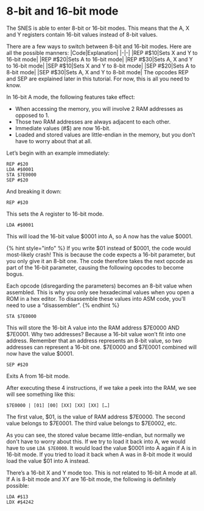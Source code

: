 # 8-bit and 16-bit mode
The SNES is able to enter 8-bit or 16-bit modes. This means that the A, X and Y registers contain 16-bit values instead of 8-bit values.

There are a few ways to switch between 8-bit and 16-bit modes. Here are all the possible manners:
|Code|Explanation|
|-|-|
|REP #$10|Sets X and Y to 16-bit mode|
|REP #$20|Sets A to 16-bit mode|
|REP #$30|Sets A, X and Y to 16-bit mode|
|SEP #$10|Sets X and Y to 8-bit mode|
|SEP #$20|Sets A to 8-bit mode|
|SEP #$30|Sets A, X and Y to 8-bit mode|
The opcodes REP and SEP are explained later in this tutorial. For now, this is all you need to know.

In 16-bit A mode, the following features take effect:
* When accessing the memory, you will involve 2 RAM addresses as opposed to 1.
* Those two RAM addresses are always adjacent to each other.
* Immediate values (#$) are now 16-bit.
* Loaded and stored values are little-endian in the memory, but you don’t have to worry about that at all.

Let’s begin with an example immediately:
```
REP #$20
LDA #$0001
STA $7E0000
SEP #$20
```
And breaking it down:
```
REP #$20
```
This sets the A register to 16-bit mode.
```
LDA #$0001
```
This will load the 16-bit value $0001 into A, so A now has the value $0001.

{% hint style="info" %}
If you write $01 instead of $0001, the code would most-likely crash! This is because the code expects a 16-bit parameter, but you only give it an 8-bit one. The code therefore takes the next opcode as part of the 16-bit parameter, causing the following opcodes to become bogus.

Each opcode (disregarding the parameters) becomes an 8-bit value when assembled. This is why you only see hexadecimal values when you open a ROM in a hex editor. To disassemble these values into ASM code, you’ll need to use a “disassembler”.
{% endhint %}

```
STA $7E0000
```
This will store the 16-bit A value into the RAM address $7E0000 AND $7E0001. Why two addresses? Because a 16-bit value won’t fit into one address. Remember that an address represents an 8-bit value, so two addresses can represent a 16-bit one. $7E0000 and $7E0001 combined will now have the value $0001. 

```
SEP #$20
```
Exits A from 16-bit mode.

After executing these 4 instructions, if we take a peek into the RAM, we see will see something like this:
```
$7E0000 | [01] [00] [XX] [XX] [XX] […]
```
The first value, $01, is the value of RAM address $7E0000. The second value belongs to $7E0001. The third value belongs to $7E0002, etc.

As you can see, the stored value became little-endian, but normally we don't have to worry about this. If we try to load it back into A, we would have to use `LDA $7E0000`. It would load the value $0001 into A again if A is in 16-bit mode. If you tried to load it back when A was in 8-bit mode it would load the value $01 into A instead.

There’s a 16-bit X and Y mode too. This is not related to 16-bit A mode at all. If A is 8-bit mode and XY are 16-bit mode, the following is definitely possible:

```
LDA #$13
LDX #$4242
```